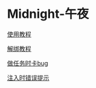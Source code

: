 # Midnight-午夜
[使用教程](/GTA5/midnight/use.md)

[解绑教程](/GTA5/midnight/hwid.md)

[做任务时卡bug](/GTA5/midnight/renwubug.md)

[注入时错误提示](/GTA5/midnight/cuowutishi.md)
